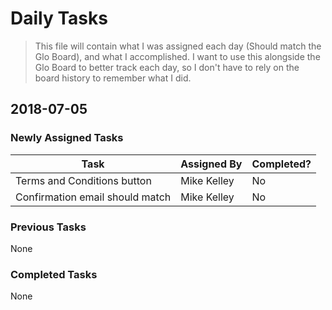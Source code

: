 # Daily Tasks

> This file will contain what I was assigned each day (Should match the Glo Board), and what I accomplished.
> I want to use this alongside the Glo Board to better track each day, so I don't have to rely on the board history to remember what I did.

## 2018-07-05

### Newly Assigned Tasks

| Task                            | Assigned By | Completed? |
|---------------------------------|-------------|------------|
| Terms and Conditions button     | Mike Kelley | No         |
| Confirmation email should match | Mike Kelley | No         |

### Previous Tasks

None

### Completed Tasks

None